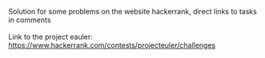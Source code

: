 Solution for some problems on the website hackerrank, direct links to tasks in comments
<br/><br/>
Link to the project eauler:
https://www.hackerrank.com/contests/projecteuler/challenges
